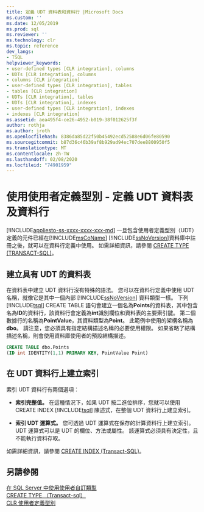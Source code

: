 ```yaml
---
title: 定義 UDT 資料表和資料行 |Microsoft Docs
ms.custom: ''
ms.date: 12/05/2019
ms.prod: sql
ms.reviewer: ''
ms.technology: clr
ms.topic: reference
dev_langs:
- TSQL
helpviewer_keywords:
- user-defined types [CLR integration], columns
- UDTs [CLR integration], columns
- columns [CLR integration]
- user-defined types [CLR integration], tables
- tables [CLR integration]
- UDTs [CLR integration], tables
- UDTs [CLR integration], indexes
- user-defined types [CLR integration], indexes
- indexes [CLR integration]
ms.assetid: aea495f4-ce26-4952-b019-38f012625f3f
author: rothja
ms.author: jroth
ms.openlocfilehash: 8386da85d22f50b45492ecd52588e6d06fe80590
ms.sourcegitcommit: b87d36c46b39af8b929ad94ec707dee8800950f5
ms.translationtype: MT
ms.contentlocale: zh-TW
ms.lasthandoff: 02/08/2020
ms.locfileid: "74901959"
---
```

# <a name="working-with-user-defined-types---defining-udt-tables-and-columns"></a>使用使用者定義型別 - 定義 UDT 資料表及資料行
[!INCLUDE[appliesto-ss-xxxx-xxxx-xxx-md](../../includes/appliesto-ss-xxxx-xxxx-xxx-md.md)]
  一旦包含使用者定義型別（UDT）定義的元件已經在[!INCLUDE[msCoName](../../includes/msconame-md.md)] [!INCLUDE[ssNoVersion](../../includes/ssnoversion-md.md)]資料庫中註冊之後，就可以在資料行定義中使用。 如需詳細資訊，請參閱 [CREATE TYPE (TRANSACT-SQL)](../../t-sql/statements/create-type-transact-sql.md)。  
  
## <a name="creating-tables-with-udts"></a>建立具有 UDT 的資料表  
 在資料表中建立 UDT 資料行沒有特殊的語法。 您可以在資料行定義中使用 UDT 名稱，就像它是其中一個內部 [!INCLUDE[ssNoVersion](../../includes/ssnoversion-md.md)] 資料類型一樣。 下列[!INCLUDE[tsql](../../includes/tsql-md.md)] CREATE TABLE 語句會建立一個名為**Points**的資料表，其中包含名為**ID**的資料行，該資料行會定義為**int**識別欄位和資料表的主要索引鍵。 第二個數據行的名稱為**PointValue**，其資料類型為**Point**。 此範例中使用的架構名稱為**dbo**。 請注意，您必須具有指定結構描述名稱的必要使用權限。 如果省略了結構描述名稱，則會使用資料庫使用者的預設結構描述。  
  
```sql  
CREATE TABLE dbo.Points   
(ID int IDENTITY(1,1) PRIMARY KEY, PointValue Point)  
```  
  
## <a name="creating-indexes-on-udt-columns"></a>在 UDT 資料行上建立索引  
 索引 UDT 資料行有兩個選項：  
  
-   **索引完整值。** 在這種情況下，如果 UDT 按二進位排序，您就可以使用 CREATE INDEX [!INCLUDE[tsql](../../includes/tsql-md.md)] 陳述式，在整個 UDT 資料行上建立索引。  
  
-   **索引 UDT 運算式。** 您可透過 UDT 運算式在保存的計算資料行上建立索引。 UDT 運算式可以是 UDT 的欄位、方法或屬性。 該運算式必須具有決定性，且不能執行資料存取。  
  
 如需詳細資訊，請參閱 [CREATE INDEX &#40;Transact-SQL&#41;](../../t-sql/statements/create-index-transact-sql.md)。  
  
## <a name="see-also"></a>另請參閱  
 [在 SQL Server 中使用使用者自訂類型](../../relational-databases/clr-integration-database-objects-user-defined-types/working-with-user-defined-types-in-sql-server.md)     
 [CREATE TYPE （Transact-sql）](../../t-sql/statements/create-type-transact-sql.md)     
 [CLR 使用者定義型別](../../relational-databases/clr-integration-database-objects-user-defined-types/clr-user-defined-types.md)     
